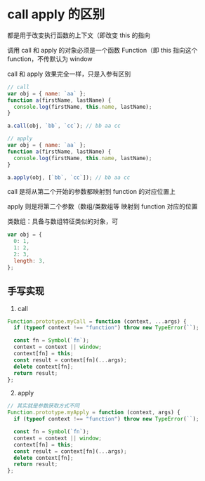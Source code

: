 # call apply 的区别

都是用于改变执行函数的上下文（即改变 this 的指向

调用 call 和 apply 的对象必须是一个函数 Function（即 this 指向这个 function，不传默认为 window

call 和 apply 效果完全一样，只是入参有区别

```js
// call
var obj = { name: `aa` };
function a(firstName, lastName) {
  console.log(firstName, this.name, lastName);
}

a.call(obj, `bb`, `cc`); // bb aa cc
```

```js
// apply
var obj = { name: `aa` };
function a(firstName, lastName) {
  console.log(firstName, this.name, lastName);
}

a.apply(obj, [`bb`, `cc`]); // bb aa cc
```

call 是将从第二个开始的参数都映射到 function 的对应位置上

apply 则是将第二个参数（数组/类数组等 映射到 function 对应的位置

类数组：具备与数组特征类似的对象，可

```js
var obj = {
  0: 1,
  1: 2,
  2: 3,
  length: 3,
};
```

## 手写实现

1. call

```js
Function.prototype.myCall = function (context, ...args) {
  if (typeof context !== "function") throw new TypeError(``);

  const fn = Symbol(`fn`);
  context = context || window;
  context[fn] = this;
  const result = context[fn](...args);
  delete context[fn];
  return result;
};
```

2. apply

```js
// 其实就是参数获取方式不同
Function.prototype.myApply = function (context, args) {
  if (typeof context !== "function") throw new TypeError(``);

  const fn = Symbol(`fn`);
  context = context || window;
  context[fn] = this;
  const result = context[fn](...args);
  delete context[fn];
  return result;
};
```
